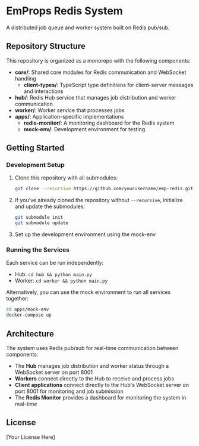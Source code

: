 # EmProps Redis System

A distributed job queue and worker system built on Redis pub/sub.

## Repository Structure

This repository is organized as a monorepo with the following components:

- **core/**: Shared core modules for Redis communication and WebSocket handling
  - **client-types/**: TypeScript type definitions for client-server messages and interactions
- **hub/**: Redis Hub service that manages job distribution and worker communication
- **worker/**: Worker service that processes jobs
- **apps/**: Application-specific implementations
  - **redis-monitor/**: A monitoring dashboard for the Redis system
  - **mock-env/**: Development environment for testing

## Getting Started

### Development Setup

1. Clone this repository with all submodules:
   ```bash
   git clone --recursive https://github.com/yourusername/emp-redis.git
   ```

2. If you've already cloned the repository without `--recursive`, initialize and update the submodules:
   ```bash
   git submodule init
   git submodule update
   ```

3. Set up the development environment using the mock-env

### Running the Services

Each service can be run independently:

- Hub: `cd hub && python main.py`
- Worker: `cd worker && python main.py`

Alternatively, you can use the mock environment to run all services together:

```bash
cd apps/mock-env
docker-compose up
```

## Architecture

The system uses Redis pub/sub for real-time communication between components:

- The **Hub** manages job distribution and worker status through a WebSocket server on port 8001
- **Workers** connect directly to the Hub to receive and process jobs
- **Client applications** connect directly to the Hub's WebSocket server on port 8001 for monitoring and job submission
- The **Redis Monitor** provides a dashboard for monitoring the system in real-time

## License

[Your License Here]
